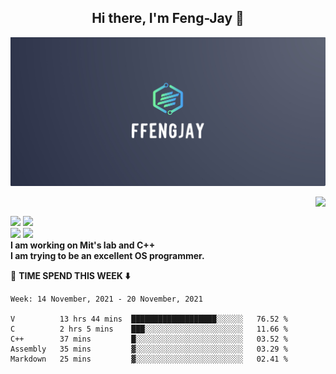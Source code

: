 <h2 align="center"> Hi there, I'm Feng-Jay 👋 </h2>  

![](https://github.com/Feng-Jay/DataStruct/blob/master/Image/1.png)  

<img align="right" src="https://github-readme-stats.vercel.app/api?username=Feng-Jay&show_icons=true&icon_color=CE1D2D&text_color=718096&bg_color=ffffff&hide_title=true" />


&emsp;

![](https://visitor-badge.glitch.me/badge?page_id=Feng-Jay.readme)
![](https://img.shields.io/badge/Concentrate-Cpp-blue)  
![](https://img.shields.io/badge/Rust-primer-orange)
![](https://img.shields.io/badge/Target-OS-9cf)  
**I am working on Mit's lab and C++**  
**I am trying to be an excellent OS programmer.**  


📘 **TIME SPEND THIS WEEK ⬇️**
<!--START_SECTION:waka-->
```text
Week: 14 November, 2021 - 20 November, 2021

V          13 hrs 44 mins  ███████████████████░░░░░░   76.52 % 
C          2 hrs 5 mins    ███░░░░░░░░░░░░░░░░░░░░░░   11.66 % 
C++        37 mins         █░░░░░░░░░░░░░░░░░░░░░░░░   03.52 % 
Assembly   35 mins         ▓░░░░░░░░░░░░░░░░░░░░░░░░   03.29 % 
Markdown   25 mins         ▓░░░░░░░░░░░░░░░░░░░░░░░░   02.41 % 
```
<!--END_SECTION:waka-->
